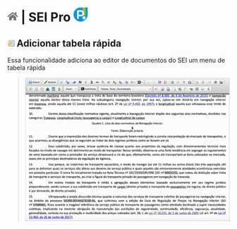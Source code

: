 # [![Home](../img/home.png)](../) |  SEI Pro ![Icone](../img/icon-32.png)

## ![Tabela Rápida](../img/icon-tabelarapida.png) Adicionar tabela rápida

Essa funcionalidade adiciona ao editor de documentos do SEI um menu de tabela rápida

> ![Tela Menu rápido](../img/tela-tabelarapida.gif) 
